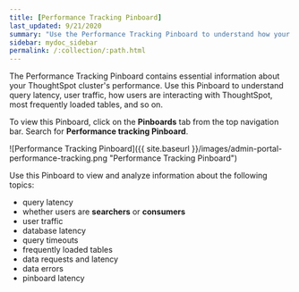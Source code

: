 ```yaml
---
title: [Performance Tracking Pinboard]
last_updated: 9/21/2020
summary: "Use the Performance Tracking Pinboard to understand how your ThoughtSpot cluster is performing."
sidebar: mydoc_sidebar
permalink: /:collection/:path.html
---
```

<!--
You can view performance information from the Admin Portal. The Performance Tracking Pinboard contains several ThoughtSpot Answers that display query latency, user traffic, how users are interacting with ThoughtSpot, and so on.

To view this Pinboard, navigate to the Admin Portal by clicking on the **Admin** tab from the top navigation bar. Select **Performance Tracking Pinboard** from the side navigation bar that appears.
-->

The Performance Tracking Pinboard contains essential information about your ThoughtSpot cluster's performance. Use this Pinboard to understand query latency, user traffic, how users are interacting with ThoughtSpot, most frequently loaded tables, and so on.

To view this Pinboard, click on the **Pinboards** tab from the top navigation bar. Search for **Performance tracking Pinboard**.

![Performance Tracking Pinboard]({{ site.baseurl }}/images/admin-portal-performance-tracking.png "Performance Tracking Pinboard")

Use this Pinboard to view and analyze information about the following topics:
- query latency
- whether users are **searchers** or **consumers**
- user traffic
- database latency
- query timeouts
- frequently loaded tables
- data requests and latency
- data errors
- pinboard latency
